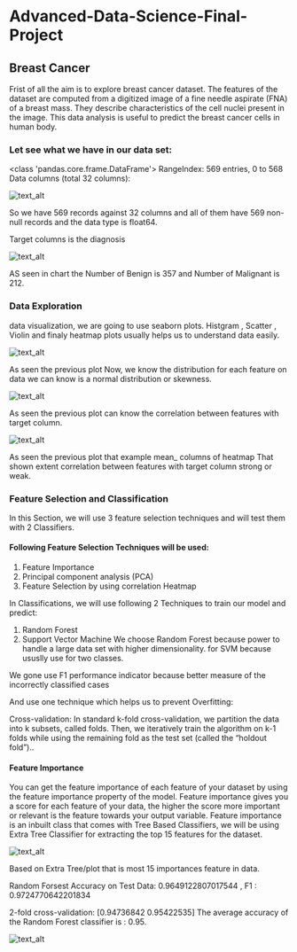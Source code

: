 # Advanced-Data-Science-Final-Project

## Breast Cancer

Frist of all the aim is to explore breast cancer dataset. The features of the dataset are computed from a digitized image of a fine needle aspirate (FNA) of a breast mass. They describe characteristics of the cell nuclei present in the image. This data analysis is useful to predict the breast cancer cells in human body.

### Let see what we have in our data set:

<class 'pandas.core.frame.DataFrame'>
RangeIndex: 569 entries, 0 to 568
Data columns (total 32 columns):

![text_alt](Image/info.png)

So we have 569 records against 32 columns and all of them have 569 non-null records and the data type is float64.

Target columns is the diagnosis

![text_alt](Image/target_column.png)

AS seen in chart the Number of Benign is 357 and Number of Malignant is  212.





### Data Exploration

data visualization, we are going to use seaborn plots. Histgram , Scatter , Violin and finaly heatmap plots usually helps us to understand data easily.

![text_alt](Image/distrbution_of_data.png)

As seen the previous plot Now, we know the distribution for each feature on data we can know is a normal distribution or skewness.

![text_alt](Image/correlation_between_columns.png)

As seen the previous plot can know the correlation between features with target column.



![text_alt](Image/e1_strong_correlation_between_columns.png)

As seen the previous plot that example mean_ columns of heatmap That shown extent correlation between features with target column strong or weak.



### Feature Selection and Classification
In this Section, we will use 3 feature selection techniques and will test them with 2 Classifiers.

#### Following Feature Selection Techniques will be used:

1. Feature Importance
2. Principal component analysis (PCA)
3. Feature Selection by using correlation Heatmap


In Classifications, we will use following 2 Techniques to train our model and predict:

1. Random Forest
2. Support Vector Machine
We choose Random Forest because power to handle a large data set with higher dimensionality. for SVM because ususlly use for two classes.

We gone use F1 performance indicator because better measure of the incorrectly classified cases

And use one technique which helps us to prevent Overfitting:

Cross-validation: In standard k-fold cross-validation, we partition the data into k subsets, called folds. Then, we iteratively train the algorithm on k-1 folds while using the remaining fold as the test set (called the “holdout fold”)..




#### Feature Importance
You can get the feature importance of each feature of your dataset by using the feature importance property of the model. Feature importance gives you a score for each feature of your data, the higher the score more important or relevant is the feature towards your output variable. Feature importance is an inbuilt class that comes with Tree Based Classifiers, we will be using Extra Tree Classifier for extracting the top 15 features for the dataset.


![text_alt](Image/Feature_Importances.png)


Based on Extra Tree/plot that is most 15 importances feature in data.

Random Forsest Accuracy on Test Data: 0.9649122807017544 , F1 : 0.9724770642201834

2-fold cross-validation:
[0.94736842 0.95422535]
The average accuracy of the Random Forest classifier is : 0.95.

![text_alt](Image/Confusion_Matrix.png)
